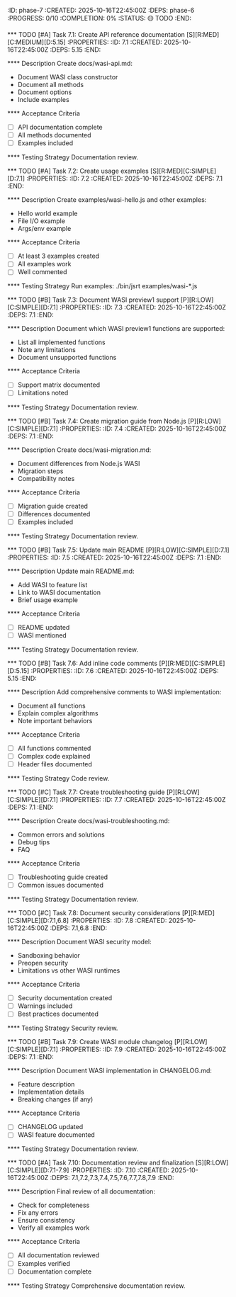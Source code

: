 :ID: phase-7
:CREATED: 2025-10-16T22:45:00Z
:DEPS: phase-6
:PROGRESS: 0/10
:COMPLETION: 0%
:STATUS: 🟡 TODO
:END:

*** TODO [#A] Task 7.1: Create API reference documentation [S][R:MED][C:MEDIUM][D:5.15]
:PROPERTIES:
:ID: 7.1
:CREATED: 2025-10-16T22:45:00Z
:DEPS: 5.15
:END:

**** Description
Create docs/wasi-api.md:
- Document WASI class constructor
- Document all methods
- Document options
- Include examples

**** Acceptance Criteria
- [ ] API documentation complete
- [ ] All methods documented
- [ ] Examples included

**** Testing Strategy
Documentation review.

*** TODO [#A] Task 7.2: Create usage examples [S][R:MED][C:SIMPLE][D:7.1]
:PROPERTIES:
:ID: 7.2
:CREATED: 2025-10-16T22:45:00Z
:DEPS: 7.1
:END:

**** Description
Create examples/wasi-hello.js and other examples:
- Hello world example
- File I/O example
- Args/env example

**** Acceptance Criteria
- [ ] At least 3 examples created
- [ ] All examples work
- [ ] Well commented

**** Testing Strategy
Run examples: ./bin/jsrt examples/wasi-*.js

*** TODO [#B] Task 7.3: Document WASI preview1 support [P][R:LOW][C:SIMPLE][D:7.1]
:PROPERTIES:
:ID: 7.3
:CREATED: 2025-10-16T22:45:00Z
:DEPS: 7.1
:END:

**** Description
Document which WASI preview1 functions are supported:
- List all implemented functions
- Note any limitations
- Document unsupported functions

**** Acceptance Criteria
- [ ] Support matrix documented
- [ ] Limitations noted

**** Testing Strategy
Documentation review.

*** TODO [#B] Task 7.4: Create migration guide from Node.js [P][R:LOW][C:SIMPLE][D:7.1]
:PROPERTIES:
:ID: 7.4
:CREATED: 2025-10-16T22:45:00Z
:DEPS: 7.1
:END:

**** Description
Create docs/wasi-migration.md:
- Document differences from Node.js WASI
- Migration steps
- Compatibility notes

**** Acceptance Criteria
- [ ] Migration guide created
- [ ] Differences documented
- [ ] Examples included

**** Testing Strategy
Documentation review.

*** TODO [#B] Task 7.5: Update main README [P][R:LOW][C:SIMPLE][D:7.1]
:PROPERTIES:
:ID: 7.5
:CREATED: 2025-10-16T22:45:00Z
:DEPS: 7.1
:END:

**** Description
Update main README.md:
- Add WASI to feature list
- Link to WASI documentation
- Brief usage example

**** Acceptance Criteria
- [ ] README updated
- [ ] WASI mentioned

**** Testing Strategy
Documentation review.

*** TODO [#B] Task 7.6: Add inline code comments [P][R:MED][C:SIMPLE][D:5.15]
:PROPERTIES:
:ID: 7.6
:CREATED: 2025-10-16T22:45:00Z
:DEPS: 5.15
:END:

**** Description
Add comprehensive comments to WASI implementation:
- Document all functions
- Explain complex algorithms
- Note important behaviors

**** Acceptance Criteria
- [ ] All functions commented
- [ ] Complex code explained
- [ ] Header files documented

**** Testing Strategy
Code review.

*** TODO [#C] Task 7.7: Create troubleshooting guide [P][R:LOW][C:SIMPLE][D:7.1]
:PROPERTIES:
:ID: 7.7
:CREATED: 2025-10-16T22:45:00Z
:DEPS: 7.1
:END:

**** Description
Create docs/wasi-troubleshooting.md:
- Common errors and solutions
- Debug tips
- FAQ

**** Acceptance Criteria
- [ ] Troubleshooting guide created
- [ ] Common issues documented

**** Testing Strategy
Documentation review.

*** TODO [#C] Task 7.8: Document security considerations [P][R:MED][C:SIMPLE][D:7.1,6.8]
:PROPERTIES:
:ID: 7.8
:CREATED: 2025-10-16T22:45:00Z
:DEPS: 7.1,6.8
:END:

**** Description
Document WASI security model:
- Sandboxing behavior
- Preopen security
- Limitations vs other WASI runtimes

**** Acceptance Criteria
- [ ] Security documentation created
- [ ] Warnings included
- [ ] Best practices documented

**** Testing Strategy
Security review.

*** TODO [#B] Task 7.9: Create WASI module changelog [P][R:LOW][C:SIMPLE][D:7.1]
:PROPERTIES:
:ID: 7.9
:CREATED: 2025-10-16T22:45:00Z
:DEPS: 7.1
:END:

**** Description
Document WASI implementation in CHANGELOG.md:
- Feature description
- Implementation details
- Breaking changes (if any)

**** Acceptance Criteria
- [ ] CHANGELOG updated
- [ ] WASI feature documented

**** Testing Strategy
Documentation review.

*** TODO [#A] Task 7.10: Documentation review and finalization [S][R:LOW][C:SIMPLE][D:7.1-7.9]
:PROPERTIES:
:ID: 7.10
:CREATED: 2025-10-16T22:45:00Z
:DEPS: 7.1,7.2,7.3,7.4,7.5,7.6,7.7,7.8,7.9
:END:

**** Description
Final review of all documentation:
- Check for completeness
- Fix any errors
- Ensure consistency
- Verify all examples work

**** Acceptance Criteria
- [ ] All documentation reviewed
- [ ] Examples verified
- [ ] Documentation complete

**** Testing Strategy
Comprehensive documentation review.

